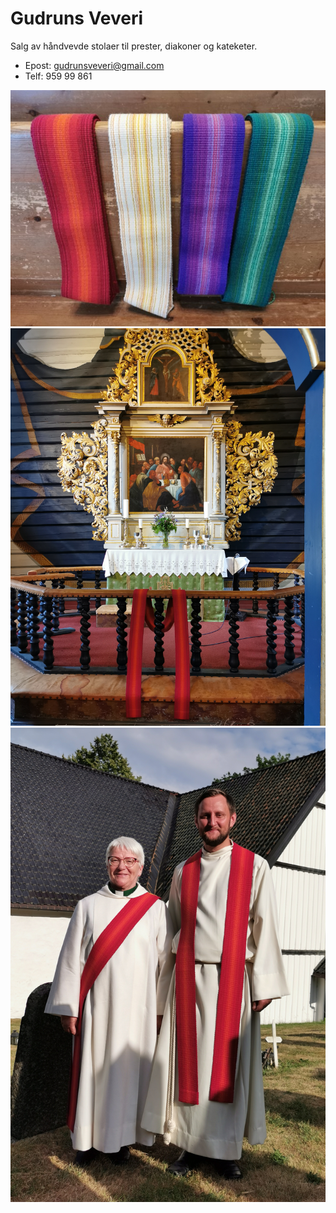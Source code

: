 # Gudruns Veveri

Salg av håndvevde stolaer til prester, diakoner og kateketer.

* Epost: gudrunsveveri@gmail.com
* Telf: 959 99 861

<img alt="Stolaer" src="E2B53DF6-C6D8-4E7F-BD6C-E9692DC70D85.jpeg" title="Stolaer"/>
<img alt="Vigsling Dypvåg kirke" src="veveri1.jpg" title="Vigsling Dypvåg kirke"/>
<img alt="Prest og diakon med stolaer" src="veveri2.jpg" title="Prest og diakon med stolaer"/>
